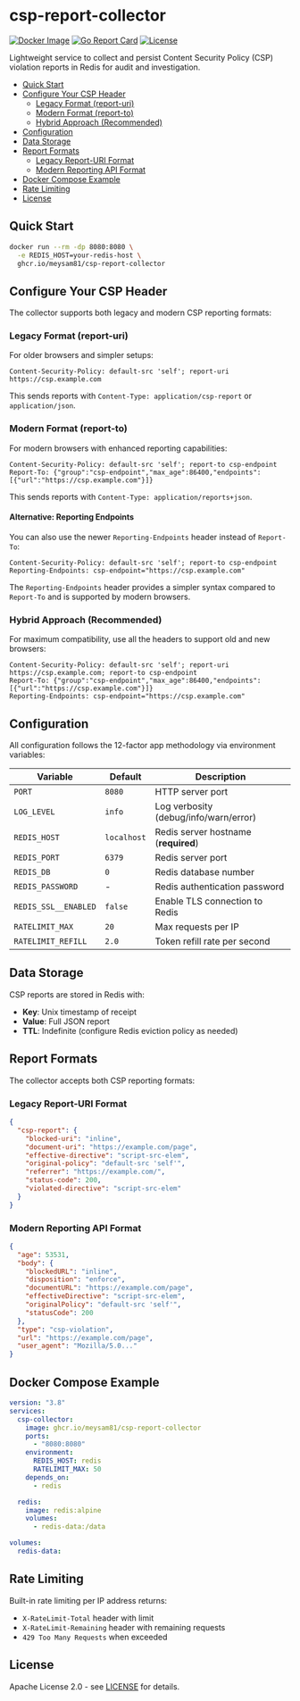 # csp-report-collector

[![Docker Image](https://img.shields.io/badge/docker-ghcr.io%2Fmeysam81%2Fcsp--report--collector-blue)](https://github.com/meysam81/csp-report-collector/pkgs/container/csp-report-collector)
[![Go Report Card](https://goreportcard.com/badge/github.com/meysam81/csp-report-collector)](https://goreportcard.com/report/github.com/meysam81/csp-report-collector)
[![License](https://img.shields.io/github/license/meysam81/csp-report-collector)](LICENSE)

Lightweight service to collect and persist Content Security Policy (CSP) violation reports in Redis for audit and investigation.

<!-- START doctoc generated TOC please keep comment here to allow auto update -->
<!-- DON'T EDIT THIS SECTION, INSTEAD RE-RUN doctoc TO UPDATE -->

- [Quick Start](#quick-start)
- [Configure Your CSP Header](#configure-your-csp-header)
  - [Legacy Format (report-uri)](#legacy-format-report-uri)
  - [Modern Format (report-to)](#modern-format-report-to)
  - [Hybrid Approach (Recommended)](#hybrid-approach-recommended)
- [Configuration](#configuration)
- [Data Storage](#data-storage)
- [Report Formats](#report-formats)
  - [Legacy Report-URI Format](#legacy-report-uri-format)
  - [Modern Reporting API Format](#modern-reporting-api-format)
- [Docker Compose Example](#docker-compose-example)
- [Rate Limiting](#rate-limiting)
- [License](#license)

<!-- END doctoc generated TOC please keep comment here to allow auto update -->

## Quick Start

```bash
docker run --rm -dp 8080:8080 \
  -e REDIS_HOST=your-redis-host \
  ghcr.io/meysam81/csp-report-collector
```

## Configure Your CSP Header

The collector supports both legacy and modern CSP reporting formats:

### Legacy Format (report-uri)

For older browsers and simpler setups:

```shell
Content-Security-Policy: default-src 'self'; report-uri https://csp.example.com
```

This sends reports with `Content-Type: application/csp-report` or `application/json`.

### Modern Format (report-to)

For modern browsers with enhanced reporting capabilities:

```shell
Content-Security-Policy: default-src 'self'; report-to csp-endpoint
Report-To: {"group":"csp-endpoint","max_age":86400,"endpoints":[{"url":"https://csp.example.com"}]}
```

This sends reports with `Content-Type: application/reports+json`.

#### Alternative: Reporting Endpoints

You can also use the newer `Reporting-Endpoints` header instead of `Report-To`:

```shell
Content-Security-Policy: default-src 'self'; report-to csp-endpoint
Reporting-Endpoints: csp-endpoint="https://csp.example.com"
```

The `Reporting-Endpoints` header provides a simpler syntax compared to `Report-To` and is supported by modern browsers.

### Hybrid Approach (Recommended)

For maximum compatibility, use all the headers to support old and new browsers:

```shell
Content-Security-Policy: default-src 'self'; report-uri https://csp.example.com; report-to csp-endpoint
Report-To: {"group":"csp-endpoint","max_age":86400,"endpoints":[{"url":"https://csp.example.com"}]}
Reporting-Endpoints: csp-endpoint="https://csp.example.com"
```

## Configuration

All configuration follows the 12-factor app methodology via environment variables:

| Variable             | Default     | Description                           |
| -------------------- | ----------- | ------------------------------------- |
| `PORT`               | `8080`      | HTTP server port                      |
| `LOG_LEVEL`          | `info`      | Log verbosity (debug/info/warn/error) |
| `REDIS_HOST`         | `localhost` | Redis server hostname (**required**)  |
| `REDIS_PORT`         | `6379`      | Redis server port                     |
| `REDIS_DB`           | `0`         | Redis database number                 |
| `REDIS_PASSWORD`     | -           | Redis authentication password         |
| `REDIS_SSL__ENABLED` | `false`     | Enable TLS connection to Redis        |
| `RATELIMIT_MAX`      | `20`        | Max requests per IP                   |
| `RATELIMIT_REFILL`   | `2.0`       | Token refill rate per second          |

## Data Storage

CSP reports are stored in Redis with:

- **Key**: Unix timestamp of receipt
- **Value**: Full JSON report
- **TTL**: Indefinite (configure Redis eviction policy as needed)

## Report Formats

The collector accepts both CSP reporting formats:

### Legacy Report-URI Format

```json
{
  "csp-report": {
    "blocked-uri": "inline",
    "document-uri": "https://example.com/page",
    "effective-directive": "script-src-elem",
    "original-policy": "default-src 'self'",
    "referrer": "https://example.com/",
    "status-code": 200,
    "violated-directive": "script-src-elem"
  }
}
```

### Modern Reporting API Format

```json
{
  "age": 53531,
  "body": {
    "blockedURL": "inline",
    "disposition": "enforce",
    "documentURL": "https://example.com/page",
    "effectiveDirective": "script-src-elem",
    "originalPolicy": "default-src 'self'",
    "statusCode": 200
  },
  "type": "csp-violation",
  "url": "https://example.com/page",
  "user_agent": "Mozilla/5.0..."
}
```

## Docker Compose Example

```yaml
version: "3.8"
services:
  csp-collector:
    image: ghcr.io/meysam81/csp-report-collector
    ports:
      - "8080:8080"
    environment:
      REDIS_HOST: redis
      RATELIMIT_MAX: 50
    depends_on:
      - redis

  redis:
    image: redis:alpine
    volumes:
      - redis-data:/data

volumes:
  redis-data:
```

## Rate Limiting

Built-in rate limiting per IP address returns:

- `X-RateLimit-Total` header with limit
- `X-RateLimit-Remaining` header with remaining requests
- `429 Too Many Requests` when exceeded

## License

Apache License 2.0 - see [LICENSE](LICENSE) for details.
